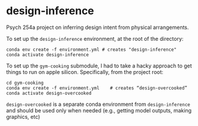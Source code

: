 # design-inference
Psych 254a project on inferring design intent from physical arrangements. 


To set up the `design-inference` environment, at the root of the directory:
```
conda env create -f environment.yml # creates "design-inference"
conda activate design-inference
```

To set up the `gym-cooking` submodule, I had to take a hacky approach to get things to run on apple silicon. Specifically, from the project root:
```
cd gym-cooking
conda env create -f environment.yml    # creates “design-overcooked”
conda activate design-overcooked
```

`design-overcooked` is a separate conda environment from `design-inference` and should be used only when needed (e.g., getting model outputs, making graphics, etc)